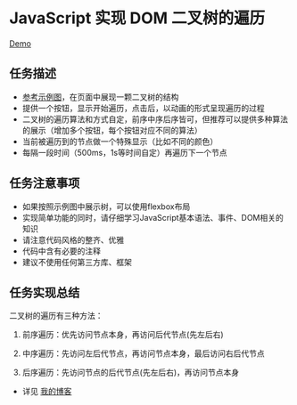 # JavaScript 实现 DOM 二叉树的遍历
[Demo](http://1039958384.github.io/IFE/task-2-9/)

## 任务描述
* [参考示例图](http://7xrp04.com1.z0.glb.clouddn.com/task_2_22_1.jpg)，在页面中展现一颗二叉树的结构
* 提供一个按钮，显示开始遍历，点击后，以动画的形式呈现遍历的过程
* 二叉树的遍历算法和方式自定，前序中序后序皆可，但推荐可以提供多种算法的展示（增加多个按钮，每个按钮对应不同的算法）
* 当前被遍历到的节点做一个特殊显示（比如不同的颜色）
* 每隔一段时间（500ms，1s等时间自定）再遍历下一个节点

## 任务注意事项

* 如果按照示例图中展示树，可以使用flexbox布局
* 实现简单功能的同时，请仔细学习JavaScript基本语法、事件、DOM相关的知识
* 请注意代码风格的整齐、优雅
* 代码中含有必要的注释
* 建议不使用任何第三方库、框架

## 任务实现总结

二叉树的遍历有三种方法：

1. 前序遍历：优先访问节点本身，再访问后代节点(先左后右)

2. 中序遍历：先访问左后代节点，再访问节点本身，最后访问右后代节点

3. 后序遍历：先访问节点的后代节点(先左后右)，再访问节点本身

* 详见 [我的博客](http://blog.csdn.net/ll_xiaohanqing_91/article/details/51868134)
